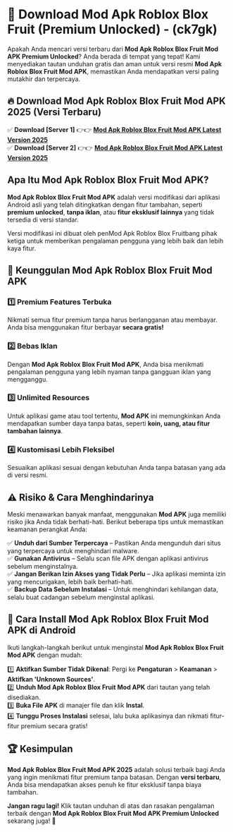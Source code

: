 

# 🎯 Download Mod Apk Roblox Blox Fruit (Premium Unlocked) -  (ck7gk) 

Apakah Anda mencari versi terbaru dari **Mod Apk Roblox Blox Fruit Mod APK Premium Unlocked**? Anda berada di tempat yang tepat! Kami menyediakan tautan unduhan gratis dan aman untuk versi resmi **Mod Apk Roblox Blox Fruit Mod APK**, memastikan Anda mendapatkan versi paling mutakhir dan terpercaya.

## 🔥 Download Mod Apk Roblox Blox Fruit Mod APK 2025 (Versi Terbaru)

✅ **Download [Server 1]** 👉👉 [**Mod Apk Roblox Blox Fruit Mod APK Latest Version 2025**](https://apkcomod.com?title=Mod_Apk_Roblox_Blox_Fruit)  
✅ **Download [Server 2]** 👉👉 [**Mod Apk Roblox Blox Fruit Mod APK Latest Version 2025**](https://apkcomod.com?title=Mod_Apk_Roblox_Blox_Fruit)  

## Apa Itu Mod Apk Roblox Blox Fruit Mod APK?

**Mod Apk Roblox Blox Fruit Mod APK** adalah versi modifikasi dari aplikasi Android asli yang telah ditingkatkan dengan fitur tambahan, seperti **premium unlocked**, **tanpa iklan**, atau **fitur eksklusif lainnya** yang tidak tersedia di versi standar.

Versi modifikasi ini dibuat oleh penMod Apk Roblox Blox Fruitbang pihak ketiga untuk memberikan pengalaman pengguna yang lebih baik dan lebih kaya fitur.

## 🎯 Keunggulan Mod Apk Roblox Blox Fruit Mod APK

### 1️⃣ Premium Features Terbuka
Nikmati semua fitur premium tanpa harus berlangganan atau membayar. Anda bisa menggunakan fitur berbayar **secara gratis!**

### 2️⃣ Bebas Iklan
Dengan **Mod Apk Roblox Blox Fruit Mod APK**, Anda bisa menikmati pengalaman pengguna yang lebih nyaman tanpa gangguan iklan yang mengganggu.

### 3️⃣ Unlimited Resources
Untuk aplikasi game atau tool tertentu, **Mod APK** ini memungkinkan Anda mendapatkan sumber daya tanpa batas, seperti **koin, uang, atau fitur tambahan lainnya**.

### 4️⃣ Kustomisasi Lebih Fleksibel
Sesuaikan aplikasi sesuai dengan kebutuhan Anda tanpa batasan yang ada di versi resmi.

## ⚠️ Risiko & Cara Menghindarinya

Meski menawarkan banyak manfaat, menggunakan **Mod APK** juga memiliki risiko jika Anda tidak berhati-hati. Berikut beberapa tips untuk memastikan keamanan perangkat Anda:

✅ **Unduh dari Sumber Terpercaya** – Pastikan Anda mengunduh dari situs yang terpercaya untuk menghindari malware.  
✅ **Gunakan Antivirus** – Selalu scan file APK dengan aplikasi antivirus sebelum menginstalnya.  
✅ **Jangan Berikan Izin Akses yang Tidak Perlu** – Jika aplikasi meminta izin yang mencurigakan, lebih baik berhati-hati.  
✅ **Backup Data Sebelum Instalasi** – Untuk menghindari kehilangan data, selalu buat cadangan sebelum menginstal aplikasi.

## 📌 Cara Install Mod Apk Roblox Blox Fruit Mod APK di Android

Ikuti langkah-langkah berikut untuk menginstal **Mod Apk Roblox Blox Fruit Mod APK** dengan mudah:

1️⃣ **Aktifkan Sumber Tidak Dikenal**: Pergi ke **Pengaturan** > **Keamanan** > **Aktifkan 'Unknown Sources'**.  
2️⃣ **Unduh Mod Apk Roblox Blox Fruit Mod APK** dari tautan yang telah disediakan.  
3️⃣ **Buka File APK** di manajer file dan klik **Instal**.  
4️⃣ **Tunggu Proses Instalasi** selesai, lalu buka aplikasinya dan nikmati fitur-fitur premium secara gratis!

## 🏆 Kesimpulan

**Mod Apk Roblox Blox Fruit Mod APK 2025** adalah solusi terbaik bagi Anda yang ingin menikmati fitur premium tanpa batasan. Dengan **versi terbaru**, Anda bisa mendapatkan akses penuh ke fitur eksklusif tanpa biaya tambahan.

**Jangan ragu lagi!** Klik tautan unduhan di atas dan rasakan pengalaman terbaik dengan **Mod Apk Roblox Blox Fruit Mod APK Premium Unlocked** sekarang juga! 🚀

